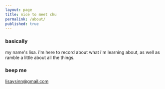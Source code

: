 ```yaml
---
layout: page
title: nice to meet chu
permalink: /about/
published: true
---
```


### basically

my name's lisa. i'm here to record about what i'm learning about, as well as ramble a little about all the things.

### beep me

[lisaysinn@gmail.com](mailto:lisaysinn@gmail.com)
